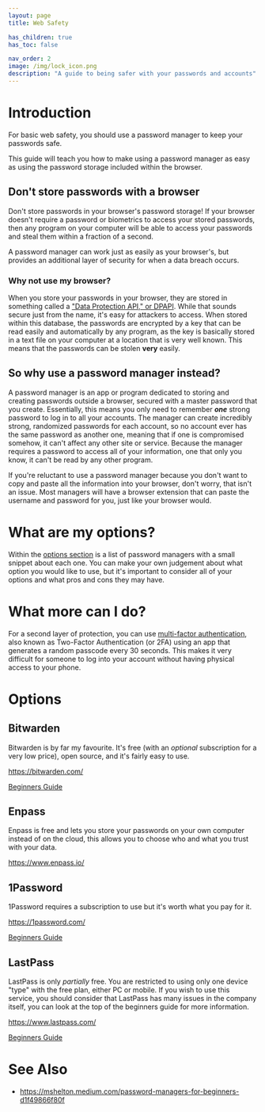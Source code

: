 ```yaml
---
layout: page
title: Web Safety

has_children: true
has_toc: false

nav_order: 2
image: /img/lock_icon.png
description: "A guide to being safer with your passwords and accounts"
---
```


# Introduction

For basic web safety, you should use a password manager to keep your passwords safe.

This guide will teach you how to make using a password manager as easy as using the password storage included within the browser.

## Don't store passwords with a browser

Don't store passwords in your browser's password storage! If your browser doesn't require a password or biometrics to access your stored passwords, then any program on your computer will be able to access your passwords and steal them within a fraction of a second.

A password manager can work just as easily as your browser's, but provides an additional layer of security for when a data breach occurs.

### Why not use my browser?

When you store your passwords in your browser, they are stored in something called a ["Data Protection API," or DPAPI](https://en.wikipedia.org/wiki/Data_Protection_API). While that sounds secure just from the name, it's easy for attackers to access. When stored within this database, the passwords are encrypted by a key that can be read easily and automatically by any program, as the key is basically stored in a text file on your computer at a location that is very well known. This means that the passwords can be stolen **very** easily.

## So why use a password manager instead?

A password manager is an app or program dedicated to storing and creating passwords outside a browser, secured with a master password that you create. Essentially, this means you only need to remember **_one_** strong password to log in to all your accounts. The manager can create incredibly strong, randomized passwords for each account, so no account ever has the same password as another one, meaning that if one is compromised somehow, it can't affect any other site or service. Because the manager requires a password to access all of your information, one that only you know, it can't be read by any other program.

If you're reluctant to use a password manager because you don't want to copy and paste all the information into your browser, don't worry, that isn't an issue. Most managers will have a browser extension that can paste the username and password for you, just like your browser would.

# What are my options?

Within the [options section](#options) is a list of password managers with a small snippet about each one. You can make your own judgement about what option you would like to use, but it's important to consider all of your options and what pros and cons they may have.

# What more can I do?

For a second layer of protection, you can use [multi-factor authentication](mfa.md), also known as Two-Factor Authentication (or 2FA) using an app that generates a random passcode every 30 seconds. This makes it very difficult for someone to log into your account without having physical access to your phone.

# Options

## Bitwarden

Bitwarden is by far my favourite. It's free (with an _optional_ subscription for a very low price), open source, and it's fairly easy to use.

<https://bitwarden.com/>

[Beginners Guide](https://mshelton.medium.com/bitwarden-for-beginners-74cf93679457)

## Enpass

Enpass is free and lets you store your passwords on your own computer instead of on the cloud, this allows you to choose who and what you trust with your data.

<https://www.enpass.io/>

## 1Password

1Password requires a subscription to use but it's worth what you pay for it.

<https://1password.com/>

[Beginners Guide](https://mshelton.medium.com/introduction-to-password-managers-5e15baa8b26e)

## LastPass

LastPass is only _partially_ free. You are restricted to using only one device "type" with the free plan, either PC or mobile. If you wish to use this service, you should consider that LastPass has many issues in the company itself, you can look at the top of the beginners guide for more information.

<https://www.lastpass.com/>

[Beginners Guide](https://mshelton.medium.com/lastpass-for-beginners-e921f35d4114)

# See Also

- <https://mshelton.medium.com/password-managers-for-beginners-d1f49866f80f>
